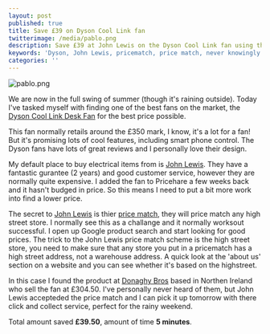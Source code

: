 ```yaml
---
layout: post
published: true
title: Save £39 on Dyson Cool Link fan
twitterimage: /media/pablo.png
description: Save £39 at John Lewis on the Dyson Cool Link fan using their price matching
keywords: 'Dyson, John Lewis, pricematch, price match, never knowingly undersold, fan'
categories: ''
---
```

![pablo.png]({{site.baseurl}}/media/pablo.png)

We are now in the full swing of summer (though it's raining outside). Today I've tasked myself with finding one of the best fans on the market, the [Dyson Cool Link Desk Fan](http://www.johnlewis.com/dyson-pure-cool-link-purifying-desk-fan/p2649608) for the best price possible.

This fan normally retails around the £350 mark, I know, it's a lot for a fan! But it's promising lots of cool features, including smart phone control. The Dyson fans have lots of great reviews and I personally love their design.

My default place to buy electrical items from is [John Lewis](http://johnlewis.com). They have a fantastic gurantee (2 years) and good customer service, however they are normally quite expensive. I added the fan to Pricehare a few weeks back and it hasn't budged in price. So this means I need to put a bit more work into find a lower price.

The secret to [John Lewis](http://johnlewis.com) is thier [price match](https://www.johnlewis.com/never-knowingly-undersold), they will price match any high street store. I normally see this as a challange and it normally worksout successful. I open up Google product search and start looking for good prices. The trick to the John Lewis price match scheme is the high street store, you need to make sure that any store you put in a pricematch has a high street address, not a warehouse address. A quick look at the 'about us' section on a website and you can see whether it's based on the highstreet.

In this case I found the product at [Donaghy Bros](https://donaghybros.co.uk) based in Northen Ireland who sell the fan at £304.50. I've personally never heard of them, but John Lewis accepteded the price match and I can pick it up tomorrow with there click and collect service, perfect for the rainy weekend.

Total amount saved **£39.50**, amount of time **5 minutes**.
